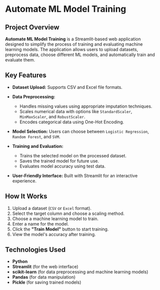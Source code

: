 # Automate ML Model Training

## Project Overview
**Automate ML Model Training** is a Streamlit-based web application designed to simplify the process of training and evaluating machine learning models. The application allows users to upload datasets, preprocess data, choose different ML models, and automatically train and evaluate them.

## Key Features

- **Dataset Upload:** Supports CSV and Excel file formats.

- **Data Preprocessing:**
  - Handles missing values using appropriate imputation techniques.
  - Scales numerical data with options like `StandardScaler`, `MinMaxScaler`, and `RobustScaler`.
  - Encodes categorical data using One-Hot Encoding.

- **Model Selection:** Users can choose between `Logistic Regression`, `Random Forest`, and `SVM`.

- **Training and Evaluation:**
  - Trains the selected model on the processed dataset.
  - Saves the trained model for future use.
  - Evaluates model accuracy using test data.

- **User-Friendly Interface:** Built with Streamlit for an interactive experience.

## How It Works

1. Upload a dataset (`CSV` or `Excel` format).
2. Select the target column and choose a scaling method.
3. Choose a machine learning model to train.
4. Enter a name for the model.
5. Click the **"Train Model"** button to start training.
6. View the model's accuracy after training.

## Technologies Used

- **Python**
- **Streamlit** (for the web interface)
- **scikit-learn** (for data preprocessing and machine learning models)
- **Pandas** (for data manipulation)
- **Pickle** (for saving trained models)



